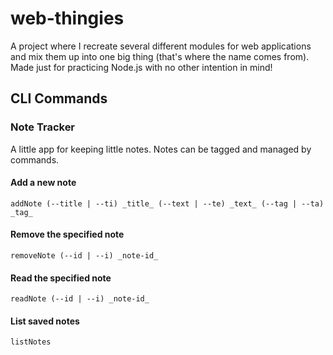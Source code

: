 # web-thingies
A project where I recreate several different modules for web applications and mix them up into one big thing (that's where the name comes from). Made just for practicing Node.js with no other intention in mind! 
## CLI Commands
### Note Tracker
A little app for keeping little notes. Notes can be tagged and managed by commands.
#### Add a new note
```addNote (--title | --ti) _title_ (--text | --te) _text_ (--tag | --ta) _tag_```
#### Remove the specified note
```removeNote (--id | --i) _note-id_```
#### Read the specified note
```readNote (--id | --i) _note-id_```
#### List saved notes
```listNotes```